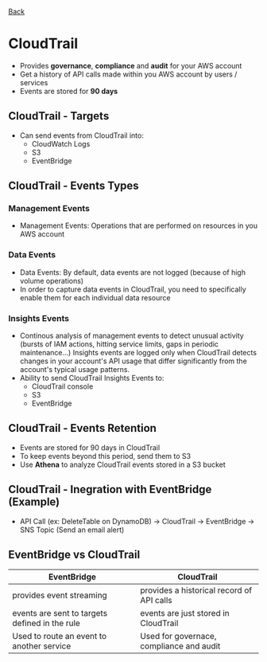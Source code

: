 [Back](./AWS.md)

# CloudTrail

- Provides **governance**, **compliance** and **audit** for your AWS account
- Get a history of API calls made within you AWS account by users / services
- Events are stored for **90 days**

## CloudTrail - Targets

- Can send events from CloudTrail into:
  - CloudWatch Logs
  - S3
  - EventBridge

## CloudTrail - Events Types

### Management Events

- Management Events: Operations that are performed on resources in you AWS account

### Data Events

- Data Events: By default, data events are not logged (because of high volume operations)
- In order to capture data events in CloudTrail, you need to specifically enable them for each individual data resource

### Insights Events

- Continous analysis of management events to detect unusual activity (bursts of IAM actions, hitting service limits, gaps in periodic maintenance...) Insights events are logged only when CloudTrail detects changes in your account's API usage that differ significantly from the account's typical usage patterns.
- Ability to send CloudTrail Insights Events to:
  - CloudTrail console
  - S3
  - EventBridge

## CloudTrail - Events Retention

- Events are stored for 90 days in CloudTrail
- To keep events beyond this period, send them to S3
- Use **Athena** to analyze CloudTrail events stored in a S3 bucket

## CloudTrail - Inegration with EventBridge (Example)

- API Call (ex: DeleteTable on DynamoDB) -> CloudTrail -> EventBridge -> SNS Topic (Send an email alert)

## EventBridge vs CloudTrail

| EventBridge                                    | CloudTrail                                |
| ---------------------------------------------- | ----------------------------------------- |
| provides event streaming                       | provides a historical record of API calls |
| events are sent to targets defined in the rule | events are just stored in CloudTrail      |
| Used to route an event to another service      | Used for governace, compliance and audit  |

